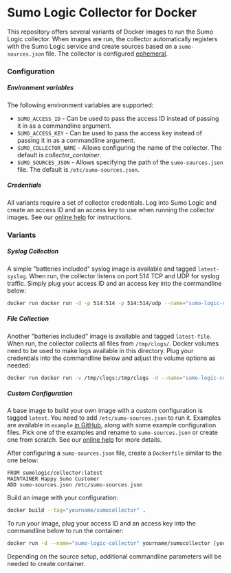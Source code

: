 # Sumo Logic Collector for Docker

This repository offers several variants of Docker images to run the Sumo Logic collector. When images are run, the collector automatically registers with the Sumo Logic service and create sources based on a `sumo-sources.json` file. The collector is configured [ephemeral](https://service.sumologic.com/help/Ephemeral.htm).

### Configuration

##### Environment variables

The following environment variables are supported: 

* `SUMO_ACCESS_ID` - Can be used to pass the access ID instead of passing it in as a commandline argument.
* `SUMO_ACCESS_KEY` - Can be used to pass the access key instead of passing it in as a commandline argument.
* `SUMO_COLLECTOR_NAME` - Allows configuring the name of the collector. The default is _collector_container_. 
* `SUMO_SOURCES_JSON` - Allows specifying the path of the `sumo-sources.json` file. The default is `/etc/sumo-sources.json`. 

##### Credentials

All variants require a set of collector credentials. Log into Sumo Logic and create an access ID and an access key to use when running the collector images. See our [online help](https://service.sumologic.com/help/Default.htm#Generating_Collector_Installation_API_Keys.htm) for instructions.

### Variants

##### Syslog Collection

A simple "batteries included" syslog image is available and tagged `latest-syslog`. When run, the collector listens on port 514 TCP and UDP for syslog traffic. Simply plug your access ID and an access key into the commandline below:


```bash
docker run docker run -d -p 514:514 -p 514:514/udp --name="sumo-logic-collector" sumologic/collector:latest-syslog [your Access ID] [your Access key] 
```

##### File Collection

Another "batteries included" image is available and tagged `latest-file`. When run, the collector collects all files from `/tmp/clogs/`. Docker volumes need to be used to make logs available in this directory. Plug your credentials into the commandline below and adjust the 
volume options as needed: 

```bash
docker run docker run -v /tmp/clogs:/tmp/clogs -d --name="sumo-logic-collector" sumologic/collector:latest-file [your Access ID] [your Access key] 
```

##### Custom Configuration

A base image to build your own image with a custom configuration is tagged `latest`. You need to add  `/etc/sumo-sources.json` to run it. 
Examples are available in `example` [in GitHub](https://github.com/SumoLogic/sumologic-collector-docker/tree/master/example), along with some example configuration files. Pick one of the examples and rename to `sumo-sources.json` or create one from scratch. See  our [online help](https://service.sumologic.com/help/Using_JSON_to_configure_Sources.htm) for more details.

After configuring a `sumo-sources.json` file, create a `Dockerfile` similar to the one below: 

```
FROM sumologic/collector:latest
MAINTAINER Happy Sumo Customer
ADD sumo-sources.json /etc/sumo-sources.json
```

Build an image with your configuration:

```bash
docker build --tag="yourname/sumocollector" .
```

To run your image, plug your access ID and an access key into the commandline below to run the container:

```bash
docker run -d --name="sumo-logic-collector" yourname/sumocollector [your Access ID] [your Access key] 
```

Depending on the source setup, additional commandline parameters will be needed to create container.